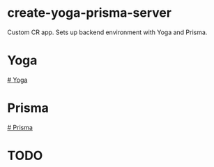 # create-yoga-prisma-server
Custom CR app. Sets up backend environment with Yoga and Prisma.

# Yoga 
[# Yoga](https://github.com/prisma/graphql-yoga "Yoga`s Github page")

# Prisma
[# Prisma](https://github.com/prisma/prisma "Prisma`s Github page")

# TODO

